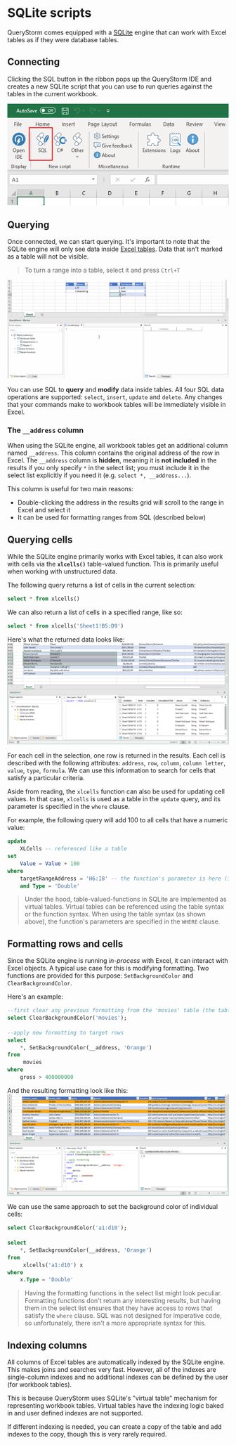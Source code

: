 # SQLite scripts

QueryStorm comes equipped with a [SQLite](https://www.sqlite.org) engine that can work with Excel tables as if they were database tables.

## Connecting

Clicking the SQL button in the ribbon pops up the QueryStorm IDE and creates a new SQLite script that you can use to run queries against the tables in the current workbook.

![Connect to workbook](../../Images/connect_sql.png)

## Querying

Once connected, we can start querying. It's important to note that the SQLite engine will only see data inside [Excel tables](http://www.excel-easy.com/data-analysis/tables.html "Excel tables intro"). Data that isn't marked as a table will not be visible.

> To turn a range into a table, select it and press `Ctrl+T`

![Querying with SQLite](../../Images/sql_querying.gif)

You can use SQL to **query** and **modify** data inside tables. All four SQL data operations are supported: `select`, `insert`, `update` and `delete`. Any changes that your commands make to workbook tables will be immediately visible in Excel.

### The `__address` column

When using the SQLite engine, all workbook tables get an additional column named `__address`. This column contains the original address of the row in Excel. The `__address` column is **hidden**, meaning it is **not included** in the results if you only specify `*` in the select list; you must include it in the select list explicitly if you need it (e.g. `select *, __address...`).

This column is useful for two main reasons:

- Double-clicking the address in the results grid will scroll to the range in Excel and select it
- It can be used for formatting ranges from SQL (described below)

## Querying cells

While the SQLite engine primarily works with Excel tables, it can also work with cells via the **`xlcells()`** table-valued function. This is primarily useful when working with unstructured data.

The following query returns a list of cells in the current selection:

```sql
select * from xlcells()
```

We can also return a list of cells in a specified range, like so:

``` sql
select * from xlcells('Sheet1!B5:D9')
```

Here's what the returned data looks like:
![Cells query](../../Images/xlcells.png)

For each cell in the selection, one row is returned in the results. Each cell is described with the following attributes: `address`, `row`, `column`, `column letter`, `value`, `type`, `formula`. We can use this information to search for cells that satisfy a particular criteria.

Aside from reading, the `xlcells` function can also be used for updating cell values. In that case, `xlcells` is used as a table in the `update` query, and its parameter is specified in the `where` clause.

For example, the following query will add 100 to all cells that have a numeric value:

```sql
update
	XLCells -- referenced like a table
set
	Value = Value + 100
where
	targetRangeAddress = 'H6:I8' -- the function's parameter is here (it's visible in autocomplete)
	and Type = 'Double'
```

> Under the hood, table-valued-functions in SQLite are implemented as virtual tables. Virtual tables can be referenced using the table syntax or the function syntax. When using the table syntax (as shown above), the function's parameters are specified in the `WHERE` clause.

## Formatting rows and cells

Since the SQLite engine is running *in-process* with Excel, it can interact with Excel objects. A typical use case for this is modifying formatting. Two functions are provided for this purpose: `SetBackgroundColor` and `ClearBackgroundColor`.

Here's an example:

```sql
--first clear any previous formatting from the 'movies' table (the table name is used as the address)
select ClearBackgroundColor('movies');

--apply new formatting to target rows
select
	*, SetBackgroundColor(__address, 'Orange')
from
	 movies
where
	gross > 400000000
``` 

And the resulting formatting look like this:
![Formatting rows example](../../Images/setbackgroundcolor.png)

We can use the same approach to set the background color of individual cells:

```sql
select ClearBackgroundColor('a1:d10');

select
	*, SetBackgroundColor(__address, 'Orange')
from
	 xlcells('a1:d10') x
where
	x.Type = 'Double'
```

> Having the formatting functions in the select list might look peculiar. Formatting functions don't return any interesting results, but having them in the select list ensures that they have access to rows that satisfy the `where` clause. SQL was not designed for imperative code, so unfortunately, there isn't a more appropriate syntax for this.

## Indexing columns

All columns of Excel tables are automatically indexed by the SQLite engine. This makes joins and searches very fast. However, all of the indexes are single-column indexes and no additional indexes can be defined by the user (for workbook tables).

This is because QueryStorm uses SQLite's "virtual table" mechanism for representing workbook tables. Virtual tables have the indexing logic baked in and user defined indexes are not supported.

If different indexing is needed, you can create a copy of the table and add indexes to the copy, though this is very rarely required.
